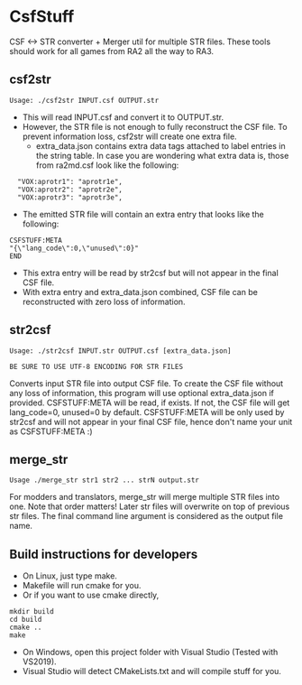 # CsfStuff

CSF &lt;-> STR converter + Merger util for multiple STR files. These tools should work for all games from RA2 all the way to RA3.

## csf2str

```
Usage: ./csf2str INPUT.csf OUTPUT.str
```

* This will read INPUT.csf and convert it to OUTPUT.str.
* However, the STR file is not enough to fully reconstruct the CSF file. To prevent information loss, csf2str will create one extra file.
  * extra_data.json contains extra data tags attached to label entries in the string table. In case you are wondering what extra data is, those from ra2md.csf look like the following:

```
  "VOX:aprotr1": "aprotr1e",
  "VOX:aprotr2": "aprotr2e",
  "VOX:aprotr3": "aprotr3e",
```
* The emitted STR file will contain an extra entry that looks like the following:
```
CSFSTUFF:META
"{\"lang_code\":0,\"unused\":0}"
END
```
* This extra entry will be read by str2csf but will not appear in the final CSF file.
* With extra entry and extra_data.json combined, CSF file can be reconstructed with zero loss of information.

## str2csf

```
Usage: ./str2csf INPUT.str OUTPUT.csf [extra_data.json]

BE SURE TO USE UTF-8 ENCODING FOR STR FILES
```

Converts input STR file into output CSF file.
To create the CSF file without any loss of information,
this program will use optional extra_data.json if provided.
CSFSTUFF:META will be read, if exists.
If not, the CSF file will get lang_code=0, unused=0 by default.
CSFSTUFF:META will be only used by str2csf and will not appear in your final CSF file,
hence don't name your unit as CSFSTUFF:META   :)

## merge_str

```
Usage ./merge_str str1 str2 ... strN output.str
```

For modders and translators, merge_str will merge multiple STR files into one.
Note that order matters!
Later str files will overwrite on top of previous str files.
The final command line argument is considered as the output file name.

## Build instructions for developers

* On Linux, just type make.
* Makefile will run cmake for you.
* Or if you want to use cmake directly,
```
mkdir build
cd build
cmake ..
make
```
* On Windows, open this project folder with Visual Studio (Tested with VS2019).
* Visual Studio will detect CMakeLists.txt and will compile stuff for you.
